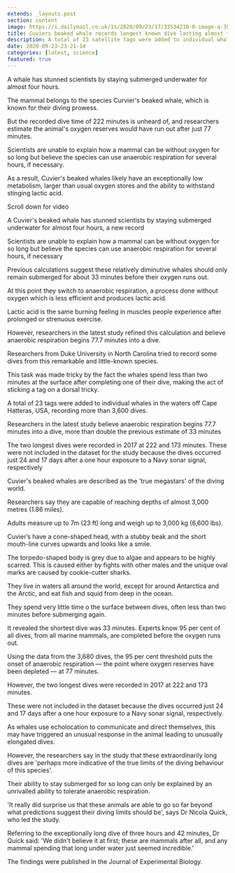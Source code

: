 ```yaml
---
extends: _layouts.post
section: content
image: https://i.dailymail.co.uk/1s/2020/09/23/17/33534210-0-image-a-39_1600878662649.jpg 
title: Cuviers beaked whale records longest known dive lasting almost four HOURS 
description: A total of 23 satellite tags were added to individual whales in the waters off Cape Hatteras, USA, recording more than 3,600 dives. One tracked the 222 minute marathon. 
date: 2020-09-23-23-21-14 
categories: [latest, science] 
featured: true 
--- 
```

A whale has stunned scientists by staying submerged underwater for almost four hours. 

The mammal belongs to the species Curvier's beaked whale, which is known for their diving prowess. 

But the recorded dive time of 222 minutes is unheard of, and researchers estimate the animal's oxygen reserves would have run out after just 77 minutes.   

Scientists are unable to explain how a mammal can be without oxygen for so long but believe the species can use anaerobic respiration for several hours, if necessary. 

As a result, Cuvier's beaked whales likely have an exceptionally low metabolism, larger than usual oxygen stores and the ability to withstand stinging lactic acid.

Scroll down for video  

A Cuvier's beaked whale has stunned scientists by staying submerged underwater for almost four hours, a new record 

Scientists are unable to explain how a mammal can be without oxygen for so long but believe the species can use anaerobic respiration for several hours, if necessary

Previous calculations suggest these relatively diminutive whales should only remain submerged for about 33 minutes before their oxygen runs out.

At this point they switch to anaerobic respiration, a process done without oxygen which is less efficient and produces lactic acid. 

Lactic acid is the same burning feeling in muscles people experience after prolonged or strenuous exercise. 

However, researchers in the latest study refined this calculation and believe anaerobic respiration begins 77.7 minutes into a dive. 

Researchers from Duke University in North Carolina tried to record some dives from this remarkable and little-known species. 

This task was made tricky by the fact the whales spend less than two minutes at the surface after completing one of their dive, making the act of sticking a tag on a dorsal tricky. 

A total of 23 tags were added to individual whales in the waters off Cape Hatteras, USA, recording more than 3,600 dives.

Researchers in the latest study believe anaerobic respiration begins 77.7 minutes into a dive, more than double the previous estimate of 33 minutes 

The two longest dives were recorded in 2017 at 222 and 173 minutes. These were not included in the dataset for the study because the dives occurred just 24 and 17 days after a one hour exposure to a Navy sonar signal, respectively

Cuvier's beaked whales are described as the 'true megastars' of the diving world.

Researchers say they are capable of reaching depths of almost 3,000 metres (1.86 miles).

Adults measure up to 7m (23 ft) long and weigh up to 3,000 kg (6,600 lbs). 

Cuvier’s have a cone-shaped head, with a stubby beak and the short mouth-line curves upwards and looks like a smile.

The torpedo-shaped body is grey due to algae and appears to be highly scarred. This is caused either by fights with other males and the unique oval marks are caused by cookie-cutter sharks.

They live in waters all around the world, except for around Antarctica and the Arctic, and eat fish and squid from deep in the ocean. 

They spend very little time o the surface between dives, often less than two minutes before submerging again.  

It revealed the shortest dive was 33 minutes. Experts know 95 per cent of all dives, from all marine mammals, are completed before the oxygen runs out.  

Using the data from the 3,680 dives, the 95 per cent threshold puts the onset of anaerobic respiration — the point where oxygen reserves have been depleted — at 77 minutes.

However, the two longest dives were recorded in 2017 at 222 and 173 minutes.

These were not included in the dataset because the dives occurred just 24 and 17 days after a one hour exposure to a Navy sonar signal, respectively. 

As whales use echolocation to communicate and direct themselves, this may have triggered an unusual response in the animal leading to unusually elongated dives. 

However, the researchers say in the study that these extraordinarily long dives are 'perhaps more indicative of the true limits of the diving behaviour of this species'.

Their ability to stay submerged for so long can only be explained by an unrivalled ability to tolerate anaerobic respiration. 

'It really did surprise us that these animals are able to go so far beyond what predictions suggest their diving limits should be', says Dr Nicola Quick, who led the study. 

Referring to the exceptionally long dive of three hours and 42 minutes, Dr Quick said: 'We didn't believe it at first; these are mammals after all, and any mammal spending that long under water just seemed incredible.' 

The findings were published in the Journal of Experimental Biology.

